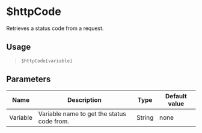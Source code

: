 # $httpCode
Retrieves a status code from a request.
## Usage
> `$httpCode[variable]`
## Parameters
|   Name   |                Description                 |  Type  | Default value |
|----------|--------------------------------------------|--------|---------------|
| Variable | Variable name to get the status code from. | String | none          |
